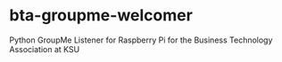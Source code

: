 # bta-groupme-welcomer
Python GroupMe Listener for Raspberry Pi for the Business Technology Association at KSU

